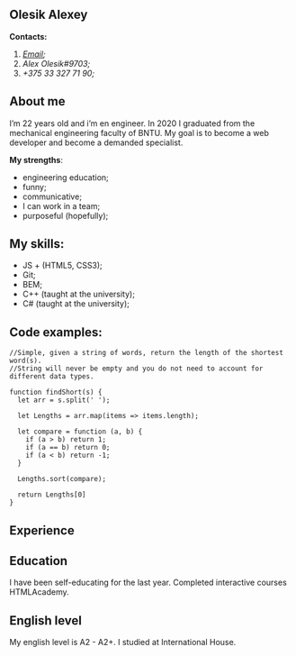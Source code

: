 ## Olesik Alexey
__Contacts:__ 
1. _[Email](olesikwork@gmail.com);_
1. _Alex Olesik#9703;_ 
1. _+375 33 327 71 90;_

## About me
I’m 22 years old and i’m en engineer. In 2020 I graduated from the mechanical engineering faculty of BNTU. My goal is to become a web developer and become a demanded specialist.

__My strengths__:
* engineering education;
* funny; 
* communicative;
* I can work in a team; 
* purposeful (hopefully);

## My skills: 
* JS + (HTML5, CSS3); 
* Git; 
* BEM; 
* C++ (taught at the university); 
* C# (taught at the university);

## Code examples:
```
//Simple, given a string of words, return the length of the shortest word(s).
//String will never be empty and you do not need to account for different data types.

function findShort(s) {
  let arr = s.split(' ');

  let Lengths = arr.map(items => items.length);

  let compare = function (a, b) {
    if (a > b) return 1;
    if (a == b) return 0;
    if (a < b) return -1;
  }

  Lengths.sort(compare);

  return Lengths[0]
}
```
## Experience

## Education 
I have been self-educating for the last year. Completed interactive courses HTMLAcademy.

## English level 
My english level is A2 - A2+. I studied at International House.
